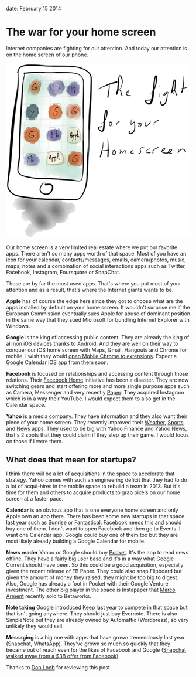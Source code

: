 date: February 15 2014

# The war for your home screen

Internet companies are fighting for our attention. And today our attention is on the home screen of our phone. 

![](public/img/homescreen-war.jpg)

Our home screen is a very limited real estate where we put our favorite apps. There aren't so many apps worth of that space. Most of you have an icon for your calendar, contacts/messages, emails, camera/photos, music, maps, notes and a combination of social interactions apps such as Twitter, Facebook, Instagram, Foursquare or SnapChat.

Those are by far the most used apps. That's where you put most of your attention and as a result, that's where the Internet giants wants to be. 

**Apple** has of course the edge here since they got to choose what are the apps installed by default on your home screen. It wouldn't surprise me if the European Commission eventually sues Apple for abuse of dominant position in the same way that they sued Microsoft for bundling Internet Explorer with Windows. 

**Google** is the king of accessing public content. They are already the king of all non iOS devices thanks to Android. And they are well on their way to conquer our iOS home screen with Maps, Gmail, Hangouts and Chrome for mobile. I wish they would [open Mobile Chrome to extensions](google-chrome-extensions-for-mobile). Expect a Google Calendar iOS app from them soon.

**Facebook** is focused on relationships and accessing content through those relations. Their [Facebook Home](http://en.wikipedia.org/wiki/Facebook_Home) initiative has been a disaster. They are now switching gears and start offering more and more single purpose apps such as Camera, Messenger and very recently [Paper](http://en.wikipedia.org/wiki/Facebook_Paper). They acquired Instagram which is in a way their YouTube. I would expect them to also get in the Calendar space. 

**Yahoo** is a media company. They have information and they also want their piece of your home screen. They recently improved their [Weather](http://techcrunch.com/2013/04/18/yahoos-surprisingly-gorgeous-new-ios-weather-app-centers-around-crowdsourced-photos/), [Sports](http://techcrunch.com/2014/01/03/yahoo-sports-gets-ios-7-redesign-awesome-gif-creation-tool-for-sharing-big-4-sports-moments/) and [News apps](http://appleinsider.com/articles/14/01/07/yahoo-launches-news-aggregation-and-summary-app-news-digest-for-ios). They used to be big with Yahoo Finance and Yahoo News, that's 2 spots that they could claim if they step up their game. I would focus on those if I were them. 

## What does that mean for startups?

I think there will be a lot of acquisitions in the space to accelerate that strategy. Yahoo comes with such an engineering deficit that they had to do a lot of acqui-hires in the mobile space to rebuild a team in 2013. But it's time for them and others to acquire products to grab pixels on our home screen at a faster pace.

**Calendar** is an obvious app that is one everyone home screen and only Apple own an app there. There has been some new startups in that space last year such as [Sunrise](http://sunrise.am) or [Fantastical](http://flexibits.com/fantastical-iphone). Facebook needs this and should buy one of them. I don't want to open Facebook and then go to Events. I want one Calendar app. Google could buy one of them too but they are most likely already building a Google Calendar for mobile. 

**News reader** Yahoo or Google should buy [Pocket](http://getpocket.com). It's the app to read news offline. They have a fairly big user base and it's in a way what Google Current should have been. So this could be a good acquisition, especially given the recent release of FB Paper. They could also snap Flipboard but given the amount of money they raised, they might be too big to digest. Also, Google has already a foot in Pocket with their Google Venture investment. The other big player in the space is Instapaper that [Marco Arment](https://twitter.com/marcoarment) recently sold to Betaworks. 

**Note taking** Google introduced [Keep](http://mashable.com/category/google-keep/) last year to compete in that space but that isn't going anywhere. They should just buy Evernote. There is also SimpleNote but they are already owned by Automattic (Wordpress), so very unlikely they would sell.

**Messaging** is a big one with apps that have grown tremendously last year (Snapchat, WhatsApp). They've grown so much so quickly that they became out of reach even for the likes of Facebook and Google ([Snapchat walked away from a $3B offer from Facebook](http://www.businessweek.com/articles/2013-11-13/snapchats-3-billion-rejection-and-the-great-facebook-unbundling)). 

Thanks to [Don Loeb](https://twitter.com/donlbe) for reviewing this post.

